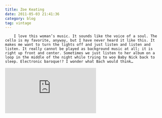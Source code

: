 ```yaml
---
title: Zoe Keating
date: 2011-05-03 21:41:36
category: blog
tag: vintage
---
```

        I love this woman’s music. It sounds like the voice of a soul. The cello is my favorite, anyway, but I have never heard it like this. It makes me want to turn the lights off and just listen and listen and listen. It really cannot be played as background music at all; it is right up front and center. Sometimes we just listen to her album on a loop in the middle of the night while trying to woo Baby Nick back to sleep. Electronic baroque!? I wonder what Bach would think…



<iframe frameborder="0" src="http://www.youtube.com/embed/63wanWqzav8"></iframe>